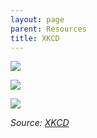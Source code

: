 ```yaml
---
layout: page
parent: Resources
title: XKCD
---
```


[![](https://imgs.xkcd.com/comics/%28.png)](https://xkcd.com/859)

[![](https://imgs.xkcd.com/comics/lisp_cycles.png)](https://xkcd.com/297/)

[![](https://imgs.xkcd.com/comics/lisp.jpg)](https://xkcd.com/224/)

_Source: [XKCD](https://xkcd.com/)_
